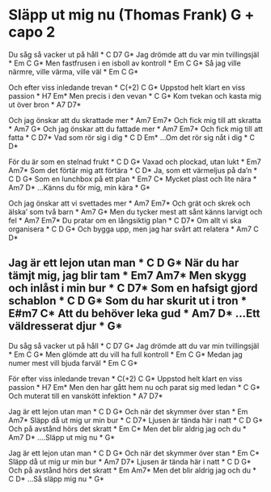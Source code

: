 # Släpp ut mig nu (Thomas Frank) G + capo 2

Du såg så vacker ut på håll *  C D7 G*
Jag drömde att du var min tvillingsjäl *  Em C G*
Men fastfrusen i en isboll av kontroll *  Em C G*
Så jag ville närmre, ville värma, ville väl *  Em C G*

Och efter viss inledande trevan *  C(+2) C G*
Uppstod helt klart en viss passion *  H7 Em*
Men precis i den vevan *  C G*
Kom tvekan och kasta mig ut över bron *  A7 D7*

Och jag önskar att du skrattade mer *  Am7 Em7*
Och fick mig till att skratta *  Am7 G*
Och jag önskar att du fattade mer *  Am7 Em7*
Och fick mig till att fatta *  C D7*
Vad som rör sig i dig *  C D Em*
…Om det rör sig nåt i dig *  C D*

För du är som en stelnad frukt *  C D G*
Vaxad och plockad, utan lukt *  Em7 Am7*
Som det förtär mig att förtära *  C D*
Ja, som ett värmeljus på da’n *  C D G*
Som en lunchbox på ett plan *  Em7 C*
Mycket plast och lite nära *  Am7 D*
...Känns du för mig, min kära *  G*

Och jag önskar att vi svettades mer *  Am7 Em7*
Och grät och skrek och älska’ som två barn *  Am7 G*
Men du tycker mest att sånt känns larvigt och fel *  Am7 Em7*
Du pratar om en långsiktig plan *  C D7*
Om allt vi ska organisera *  C D G*
Och bygga upp, men jag har svårt att relatera *  Am7 C D*

Jag är ett lejon utan man *  C D G*
När du har tämjt mig, jag blir tam *  Em7 Am7*
Men skygg och inlåst i min bur *  C D7*
Som en hafsigt gjord schablon *  C D G*
Som du har skurit ut i tron *  E#m7 C*
Att du behöver leka gud *  Am7 D*
…Ett väldresserat djur *  G*
---
Du såg så vacker ut på håll *  C D7 G*
Jag drömde att du var min tvillingsjäl *  Em C G*
Men glömde att du vill ha full kontroll *  Em C G*
Medan jag numer mest vill bjuda farväl *  Em C G*

För efter viss inledande trevan *  C(+2) C G*
Uppstod helt klart en viss passion *  H7 Em*
Men den har gått hem nu och parat sig med ledan *  C G*
Och muterat till en vanskött infektion *  A7 D7*

Jag är ett lejon utan man *  C D G*
Och när det skymmer över stan *  Em Am7*
Släpp då ut mig ur min bur *  C D7*
Ljusen är tända här i natt *  C D G*
Och på avstånd hörs det skratt *  Em C*
Men det blir aldrig jag och du *  Am7 D*
….Släpp ut mig nu *  G*

Jag är ett lejon utan man *  C D G*
Och när det skymmer över stan *  Em C*
Släpp då ut mig ur min bur *  Am7 D7*
Ljusen är tända här i natt *  C D G*
Och på avstånd hörs det skratt *  Em Am7*
Men det blir aldrig jag och du *  C D*
…Så släpp mig nu *  G*
